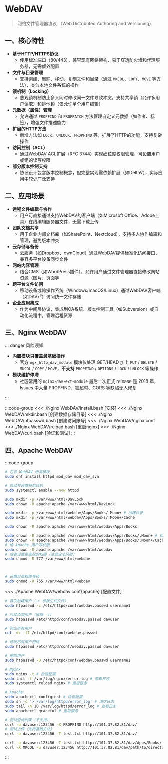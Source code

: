 # WebDAV

> 网络文件管理器协议 （Web Distributed Authoring and Versioning）

## 一、核心特性

- **基于HTTP/HTTPS协议**
  - 使用标准端口（80/443），兼容现有网络架构，易于穿透防火墙和代理服务器，无需额外配置
- **文件与目录管理**
  - 支持创建、删除、移动、复制文件和目录（通过 `MKCOL`、`COPY`、`MOVE` 等方法），类似本地文件系统的操作
- **锁机制（Locking）**
  - 悲观锁机制防止多人同时修改同一文件导致冲突，支持共享锁（允许多用户读取）和排他锁（仅允许单个用户编辑）
- **元数据（属性）管理**
  - 允许通过 `PROPFIND` 和 `PROPPATCH` 方法管理自定义元数据（如作者、标签），增强文件描述能力
- **扩展的HTTP方法**
  - 新增方法如 `LOCK`、`UNLOCK`、`PROPFIND` 等，扩展了HTTP的功能，支持复杂操作
- **访问控制（ACL）**
  - 通过WebDAV ACL扩展（RFC 3744）实现细粒度权限管理，可设置用户或组的读写权限
- **部分版本控制支持**
  - 协议设计包含版本控制概念，但完整实现需依赖扩展（如DeltaV），实际应用中较少广泛支持

## 二、应用场景

- **远程文件编辑与协作**
  - 用户可直接通过支持WebDAV的客户端（如Microsoft Office、Adobe工具）在线编辑服务器文件，无需下载上传
- **团队文档共享**
  - 用于企业内部文档库（如SharePoint、Nextcloud），支持多人协作编辑和管理，避免版本冲突
- **云存储与备份**
  - 云服务（如Dropbox、ownCloud）通过WebDAV提供标准化访问接口，兼容多平台设备同步文件
- **网站内容管理**
  - 结合CMS（如WordPress插件），允许用户通过文件管理器直接修改网站资源（图片、页面等
- **跨平台文件访问**
  - 移动设备或跨操作系统（Windows/macOS/Linux）通过WebDAV客户端（如DAVx⁵）访问统一文件存储
- **企业应用集成**
  - 作为中间层协议，集成到OA系统、版本控制工具（如Subversion）或自动化流程中，管理远程资源

## 三、Nginx WebDAV

::: danger 风险须知

- **内置模块只覆盖最基础操作**
  - 官方 `ngx_http_dav_module` 模块仅处理 GET/HEAD 加上 `PUT` / `DELETE` / `MKCOL` / `COPY` / `MOVE`，**不支持** `PROPFIND` / `OPTIONS` / `LOCK` / `UNLOCK` 等操作
- **模块维护停滞**
  - 社区常用的 `nginx-dav-ext-module` 最后一次正式 release 是 2018 年，Issues 中大量 PROPFIND、锁超时、CORS 等缺陷无人修复

:::

:::code-group
<<< ./Nginx WebDAV/install.bash [安装]
<<< ./Nginx WebDAV/mkdir.bash [创建数据存储目录]
<<< ./Nginx WebDAV/htpasswd.bash [创建访问账号]
<<< ./Nginx WebDAV/nginx.conf
<<< ./Nginx WebDAV/reload.bash [重启nginx]
<<< ./Nginx WebDAV/curl.bash [验证和测试]
:::

## 四、Apache WebDAV

:::code-group

```bash [安装]
# 包含 WebDAV 所需模块
sudo dnf install httpd mod_dav mod_dav_svn

# 启动并设置开机自启
sudo systemctl enable --now httpd
```

```bash [创建 WebDAV 目录]
sudo mkdir -p /var/www/html/DavLock
sudo chown -R apache:apache /var/www/html/DavLock

sudo mkdir -p /var/www/html/webdav/Apps/Books/.Moon+ # 创建目录
sudo mkdir -p /var/www/html/webdav/Apps/Books/.Moon+/Cache

sudo chown -R apache:apache /var/www/html/webdav/Apps/Books

sudo chown -R apache:apache /var/www/html/webdav/Apps/Books/.Moon+ # 权限
sudo chown -R apache:apache /var/www/html/webdav/Apps/Books/.Moon+/Cache # 权限
# 给 Apache 用户写权限
sudo chown -R apache:apache /var/www/html/webdav
# 或者设置更宽松的权限（注意安全风险）
sudo chmod -R 777 /var/www/html/webdav



# 设置目录权限等级
sudo chmod -R 755 /var/www/html/webdav
```

<<< ./Apache WebDAV/webdav.conf{apache} [配置文件]

```bash [访问账号管理]
# 首次创建用户（-c 参数生成文件）
sudo htpasswd -c /etc/httpd/conf/webdav.passwd username1

# 后续添加用户（省略 -c）
sudo htpasswd /etc/httpd/conf/webdav.passwd davuser

# 列出所有用户
cut -d: -f1 /etc/httpd/conf/webdav.passwd

# 修改已有用户密码
sudo htpasswd /etc/httpd/conf/webdav.passwd davuser

# 删除用户
sudo htpasswd -D /etc/httpd/conf/webdav.passwd username1
```

```bash [验证和测试]
# Nginx
sudo nginx -t # 检查配置
sudo tail -f /var/log/nginx/error.log # 查看日志
sudo systemctl reload nginx # 重启服务

# Apache
sudo apachectl configtest # 检查配置
sudo sh -c '> /var/log/httpd/error_log' # 清空日志
sudo tail -n 10 /var/log/httpd/error_log # 查看日志
sudo apachectl graceful # 重启服务

# 测试查询列表（不支持）
curl -u davuser:123456 -X PROPFIND http://101.37.82.81/dav/
# 测试上传（支持基础方法）
curl -u davuser:123456 -T test.txt http://101.37.82.81/dav/

curl -u davuser:123456 -T test.txt http://101.37.82.81/dav/Apps/Books/.Moon+/test.txt
curl -X MKCOL -u davuser:123456 http://101.37.82.81/dav/path/to/directory
```

:::
